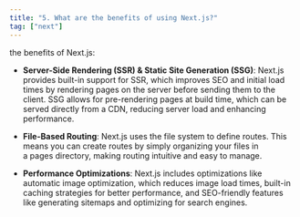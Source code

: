 ```yaml
---
title: "5. What are the benefits of using Next.js?"
tag: ["next"]
---
```


the benefits of Next.js:

*   **Server-Side Rendering (SSR) & Static Site Generation (SSG)**: Next.js provides built-in support for SSR, which improves SEO and initial load times by rendering pages on the server before sending them to the client. SSG allows for pre-rendering pages at build time, which can be served directly from a CDN, reducing server load and enhancing performance.
    
*   **File-Based Routing**: Next.js uses the file system to define routes. This means you can create routes by simply organizing your files in a pages directory, making routing intuitive and easy to manage.
    
*   **Performance Optimizations**: Next.js includes optimizations like automatic image optimization, which reduces image load times, built-in caching strategies for better performance, and SEO-friendly features like generating sitemaps and optimizing for search engines.
